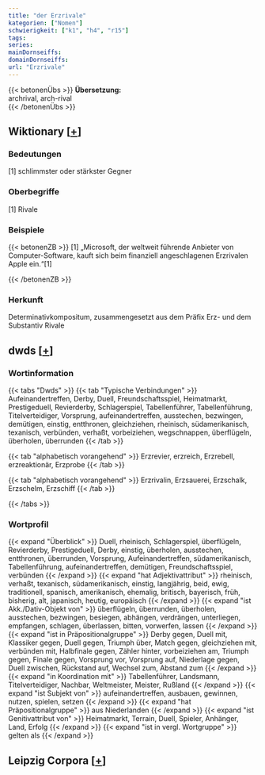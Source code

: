 ```yaml
---
title: "der Erzrivale"
kategorien: ["Nomen"]
schwierigkeit: ["k1", "h4", "r15"]
tags:
series:
mainDornseiffs:
domainDornseiffs:
url: "Erzrivale"
---
```


{{< betonenÜbs >}}
**Übersetzung:**  
archrival, arch-rival  
{{< /betonenÜbs >}}

## Wiktionary [[+](https://de.wiktionary.org/wiki/Erzrivale)]

### Bedeutungen
[1] schlimmster oder stärkster Gegner  

### Oberbegriffe
[1] Rivale  

### Beispiele
{{< betonenZB >}}
[1] „Microsoft, der weltweit führende Anbieter von Computer-Software, kauft sich beim finanziell angeschlagenen Erzrivalen Apple ein.“[1]  

{{< /betonenZB >}}
### Herkunft
Determinativkompositum, zusammengesetzt aus dem Präfix Erz- und dem Substantiv Rivale  



## dwds [[+](https://www.dwds.de/wb/Erzrivale)]

### Wortinformation
{{< tabs "Dwds" >}}
{{< tab "Typische Verbindungen" >}}
Aufeinandertreffen, Derby, Duell, Freundschaftsspiel, Heimatmarkt, Prestigeduell, Revierderby, Schlagerspiel, Tabellenführer, Tabellenführung, Titelverteidiger, Vorsprung, aufeinandertreffen, ausstechen, bezwingen, demütigen, einstig, entthronen, gleichziehen, rheinisch, südamerikanisch, texanisch, verbünden, verhaßt, vorbeiziehen, wegschnappen, überflügeln, überholen, überrunden
{{< /tab >}}

{{< tab "alphabetisch vorangehend" >}}
Erzrevier, erzreich, Erzrebell, erzreaktionär, Erzprobe
{{< /tab >}}

{{< tab "alphabetisch vorangehend" >}}
Erzrivalin, Erzsauerei, Erzschalk, Erzschelm, Erzschiff
{{< /tab >}}

{{< /tabs >}}

### Wortprofil
{{< expand "Überblick" >}} Duell, rheinisch, Schlagerspiel, überflügeln, Revierderby, Prestigeduell, Derby, einstig, überholen, ausstechen, entthronen, überrunden, Vorsprung, Aufeinandertreffen, südamerikanisch, Tabellenführung, aufeinandertreffen, demütigen, Freundschaftsspiel, verbünden {{< /expand >}}
{{< expand "hat Adjektivattribut" >}} rheinisch, verhaßt, texanisch, südamerikanisch, einstig, langjährig, beid, ewig, traditionell, spanisch, amerikanisch, ehemalig, britisch, bayerisch, früh, bisherig, alt, japanisch, heutig, europäisch {{< /expand >}}
{{< expand "ist Akk./Dativ-Objekt von" >}} überflügeln, überrunden, überholen, ausstechen, bezwingen, besiegen, abhängen, verdrängen, unterliegen, empfangen, schlagen, überlassen, bitten, vorwerfen, lassen {{< /expand >}}
{{< expand "ist in Präpositionalgruppe" >}} Derby gegen, Duell mit, Klassiker gegen, Duell gegen, Triumph über, Match gegen, gleichziehen mit, verbünden mit, Halbfinale gegen, Zähler hinter, vorbeiziehen am, Triumph gegen, Finale gegen, Vorsprung vor, Vorsprung auf, Niederlage gegen, Duell zwischen, Rückstand auf, Wechsel zum, Abstand zum {{< /expand >}}
{{< expand "in Koordination mit" >}} Tabellenführer, Landsmann, Titelverteidiger, Nachbar, Weltmeister, Meister, Rußland {{< /expand >}}
{{< expand "ist Subjekt von" >}} aufeinandertreffen, ausbauen, gewinnen, nutzen, spielen, setzen {{< /expand >}}
{{< expand "hat Präpositionalgruppe" >}} aus Niederlanden {{< /expand >}}
{{< expand "ist Genitivattribut von" >}} Heimatmarkt, Terrain, Duell, Spieler, Anhänger, Land, Erfolg {{< /expand >}}
{{< expand "ist in vergl. Wortgruppe" >}} gelten als {{< /expand >}}

## Leipzig Corpora [[+](https://corpora.uni-leipzig.de/en/res?word=Erzrivale&corpusId=deu_newscrawl-public_2018)]

